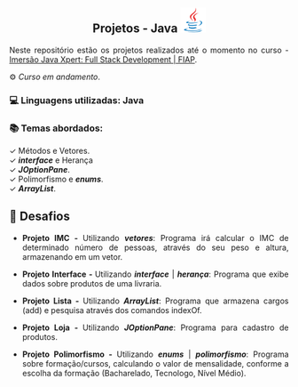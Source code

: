<h2 align="center"> Projetos - Java <img width="45" src="https://raw.githubusercontent.com/devicons/devicon/master/icons/java/java-original.svg"></h2>

<div align="justify">

Neste repositório estão os projetos realizados até o momento no curso - [Imersão Java Xpert: Full Stack Development | FIAP](https://www.fiap.com.br/shift-ant/curso/tecnologia/java-xpert-full-stack-development).

⚙ *Curso em andamento*.

### 💻 Linguagens utilizadas: Java
  
### 📚 Temas abordados:

✓ Métodos e Vetores. </br>
✓ <b><i>interface</i></b> e Herança</br>
✓ <b><i>JOptionPane</i></b>. </br>
✓ Polimorfismo e <b><i>enums</i></b>. </br>
✓ <b><i>ArrayList</i></b>. </br>

## 🚩 Desafios
- <b>Projeto IMC - </b> Utilizando <b><i>vetores</i></b>: Programa irá calcular o IMC de determinado número de pessoas, através do seu peso e altura, armazenando em um vetor.

- <b>Projeto Interface - </b> Utilizando <b><i>interface</i></b> | <i><b>herança</i></b>: Programa que exibe dados sobre produtos de uma livraria.

- <b> Projeto Lista - </b> Utilizando <b><i>ArrayList</i></b>: Programa que armazena cargos (add) e pesquisa através dos comandos indexOf.

- <b> Projeto Loja - </b> Utilizando <b><i>JOptionPane</i></b>: Programa para cadastro de produtos.

- <b>Projeto Polimorfismo - </b> Utilizando <b><i>enums</i></b> | <i><b>polimorfismo</i></b>: Programa sobre formação/cursos, calculando o valor de mensalidade, conforme a escolha da formação (Bacharelado, Tecnologo, Nível Médio).
